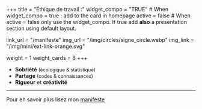 +++
title = "Éthique de travail :"
widget_compo = "TRUE" # When widget_compo = true : add to the card in homepage
active = false #  When active = false only use the widget_compo. If true add **also** a presentation section using default layout.

link_url = "/manifeste"
img_url = "/img/circles/signe_circle.webp"
img_link = "/img/mini/ext-link-orange.svg"

weight = 1
weight_cards = 8
+++


* **Sobriété** <span style="font-size: 90%;">(écologique & statistique)</span>
* **Partage** <span style="font-size: 90%;">(codes & connaissances)</span>
* **Rigueur** et **créativité**

  
---
Pour en savoir plus lisez mon <a href="/manifeste">manifeste <i class="fa fa-file-text-o"></i></a>
